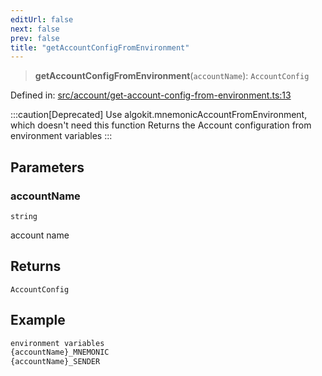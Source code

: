 ```yaml
---
editUrl: false
next: false
prev: false
title: "getAccountConfigFromEnvironment"
---
```


> **getAccountConfigFromEnvironment**(`accountName`): `AccountConfig`

Defined in: [src/account/get-account-config-from-environment.ts:13](https://github.com/algorandfoundation/algokit-utils-ts/blob/e57e96ab17213653e656688e8d7251c0107554cf/src/account/get-account-config-from-environment.ts#L13)

:::caution[Deprecated]
Use algokit.mnemonicAccountFromEnvironment, which doesn't need this function
Returns the Account configuration from environment variables
:::

## Parameters

### accountName

`string`

account name

## Returns

`AccountConfig`

## Example

```ts
environment variables
{accountName}_MNEMONIC
{accountName}_SENDER
```
